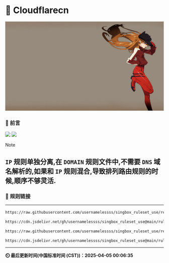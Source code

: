 
# 🧸 Cloudflarecn
![](https://raw.githubusercontent.com/usernamelessss/picture-bed/main/images/202504042256831.jpg)
### 📣 前言
![](https://shields.io/badge/-移除重复规则-ff69b4) ![](https://shields.io/badge/-IP&nbsp;规则单独存放不与&nbsp;DOMAIN&nbsp;等混合-green)
> [!NOTE]
**`IP` 规则单独分离,在 `DOMAIN` 规则文件中,不需要 `DNS` 域名解析的,如果和 `IP` 规则混合,导致排列路由规则的时候,顺序不够灵活.**
---

###  🔗 规则链接
---

```url
https://raw.githubusercontent.com/usernamelessss/singbox_ruleset_use/refs/heads/main/rule/Cloudflarecn/Cloudflarecn_No_IP.json
```

```url
https://cdn.jsdelivr.net/gh/usernamelessss/singbox_ruleset_use@main/rule/Cloudflarecn/Cloudflarecn_No_IP.json
```

```url
https://raw.githubusercontent.com/usernamelessss/singbox_ruleset_use/refs/heads/main/rule/Cloudflarecn/Cloudflarecn_No_IP.srs
```

```url
https://cdn.jsdelivr.net/gh/usernamelessss/singbox_ruleset_use@main/rule/Cloudflarecn/Cloudflarecn_No_IP.srs
```

---
**⏲️ 最后更新时间(中国标准时间 (CST))：2025-04-05 00:06:35**
